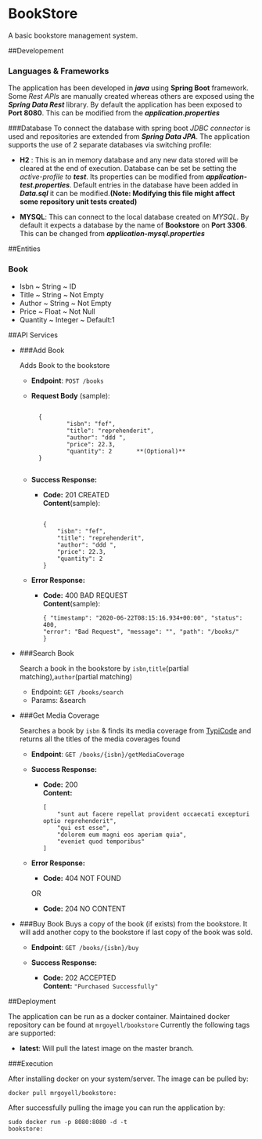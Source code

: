 # BookStore

A basic bookstore management system. 

##Developement

### Languages & Frameworks
The application has been developed in ***java*** using **Spring Boot** framework. Some *Rest APIs* are manually created whereas others are exposed using the ***Spring Data Rest*** library. By default the application has been exposed to **Port 8080**. This can be modified from the ***application.properties***

###Database
To connect the database with spring boot *JDBC connector* is used and repositories are extended from ***Spring Data JPA***. The application supports the use of 2 separate databases via switching profile:
* **H2** : This is an in memory database and any new data stored will be cleared at the end of execution. 
           Database can be set be setting the *active-profile to **test***. Its properties can be modified from ***application-test.properties***. Default entries in the database have been added in ***Data.sql*** it can be modified.**(Note: Modifying this file might affect some repository unit tests created)**

* **MYSQL**: This can connect to the local database created on *MYSQL*. By default it expects a database by the name of **Bookstore** on **Port 3306**. This can be changed from ***application-mysql.properties***

##Entities

### Book

* Isbn ~ String ~ ID
* Title ~ String ~ Not Empty
* Author ~ String ~ Not Empty
* Price ~ Float ~ Not Null
* Quantity ~ Integer ~ Default:1

##API Services

* ###Add Book

    Adds Book to the bookstore      
    * **Endpoint**: `POST /books`
    * **Request Body** (sample):   
    
        <code>
        {
                "isbn": "fef",
                "title": "reprehenderit",    
                "author": "ddd ",
                "price": 22.3,
                "quantity": 2       **(Optional)**
        }
        </code>
   * **Success Response:**
   
     * **Code:** 201 CREATED <br />
       **Content**(sample):
       
       <code>
       {
           "isbn": "fef",
           "title": "reprehenderit",
           "author": "ddd ",
           "price": 22.3,
           "quantity": 2
       }
       </code>
    * **Error Response:**
    
      * **Code:** 400 BAD REQUEST<br />
        **Content**(sample):
        
        <code>{
                  "timestamp": "2020-06-22T08:15:16.934+00:00",
                  "status": 400,
                  "error": "Bad Request",
                  "message": "",
                  "path": "/books/"
              }</code>
           
* ###Search Book 

    Search a book in the bookstore by `isbn`,`title`(partial matching),`author`(partial matching)    
    * Endpoint: `GET /books/search`
    * Params: &search
    
* ###Get Media Coverage

    Searches a book by `isbn` & finds its media coverage from [TypiCode](http://jsonplaceholder.typicode.com/posts) and returns all the titles of the media coverages found
    * **Endpoint**: `GET /books/{isbn}/getMediaCoverage`
    * **Success Response:**
    
      * **Code:** 200 <br />
        **Content:** 
    
            [
                "sunt aut facere repellat provident occaecati excepturi optio reprehenderit",
                "qui est esse",
                "dolorem eum magni eos aperiam quia",
                "eveniet quod temporibus"
            ]
     
    * **Error Response:**
    
      * **Code:** 404 NOT FOUND <br />
    
      OR
    
      * **Code:** 204 NO CONTENT <br />
      
* ###Buy Book
    Buys a copy of the book (if exists) from the bookstore. It will add another copy to the bookstore if last copy of the book was sold.
    * **Endpoint**: `GET /books/{isbn}/buy`
    * **Success Response:**
    
      * **Code:** 202 ACCEPTED <br />
        **Content:** <code>"Purchased Successfully"</code>

##Deployment

The application can be run as a docker container. Maintained docker repository can be found at `mrgoyell/bookstore`
Currently the following tags are supported:
* **latest**: Will pull the latest image on the master branch.

###Execution

After installing docker on your system/server. The image can be pulled by:

<code>docker pull mrgoyell/bookstore:<supported-tag></code>

After successfully pulling the image you can run the application by:

<code>sudo docker run -p 8080:8080 -d -t bookstore:<supported-tag></code>
 

